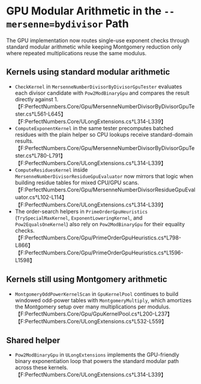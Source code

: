 # GPU Modular Arithmetic in the `--mersenne=bydivisor` Path

The GPU implementation now routes single-use exponent checks through standard modular arithmetic while keeping Montgomery reduction only where repeated multiplications reuse the same modulus.

## Kernels using standard modular arithmetic

- `CheckKernel` in `MersenneNumberDivisorByDivisorGpuTester` evaluates each divisor candidate with `Pow2ModBinaryGpu` and compares the result directly against 1. 【F:PerfectNumbers.Core/Gpu/MersenneNumberDivisorByDivisorGpuTester.cs†L561-L645】【F:PerfectNumbers.Core/ULongExtensions.cs†L314-L339】
- `ComputeExponentKernel` in the same tester precomputes batched residues with the plain helper so CPU lookups receive standard-domain results. 【F:PerfectNumbers.Core/Gpu/MersenneNumberDivisorByDivisorGpuTester.cs†L780-L791】【F:PerfectNumbers.Core/ULongExtensions.cs†L314-L339】
- `ComputeResiduesKernel` inside `MersenneNumberDivisorResidueGpuEvaluator` now mirrors that logic when building residue tables for mixed CPU/GPU scans. 【F:PerfectNumbers.Core/Gpu/MersenneNumberDivisorResidueGpuEvaluator.cs†L102-L114】【F:PerfectNumbers.Core/ULongExtensions.cs†L314-L339】
- The order-search helpers in `PrimeOrderGpuHeuristics` (`TrySpecialMaxKernel`, `ExponentLoweringKernel`, and `Pow2EqualsOneKernel`) also rely on `Pow2ModBinaryGpu` for their equality checks. 【F:PerfectNumbers.Core/Gpu/PrimeOrderGpuHeuristics.cs†L798-L866】【F:PerfectNumbers.Core/Gpu/PrimeOrderGpuHeuristics.cs†L1596-L1598】

## Kernels still using Montgomery arithmetic

- `MontgomeryOddPowerKernelScan` in `GpuKernelPool` continues to build windowed odd-power tables with `MontgomeryMultiply`, which amortizes the Montgomery setup over many multiplications per modulus. 【F:PerfectNumbers.Core/Gpu/GpuKernelPool.cs†L200-L237】【F:PerfectNumbers.Core/ULongExtensions.cs†L532-L559】

## Shared helper

- `Pow2ModBinaryGpu` in `ULongExtensions` implements the GPU-friendly binary exponentiation loop that powers the standard modular path across these kernels. 【F:PerfectNumbers.Core/ULongExtensions.cs†L314-L339】
